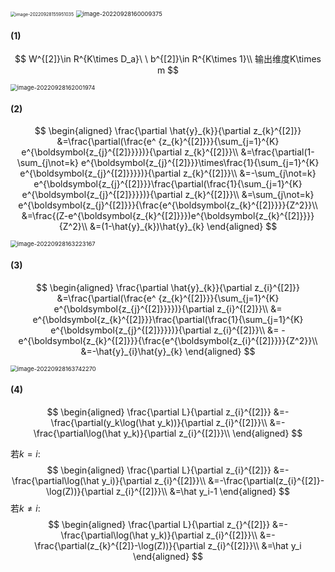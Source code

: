 

<img src="C:\Users\Shawn\AppData\Roaming\Typora\typora-user-images\image-20220928155951035.png" alt="image-20220928155951035" style="zoom: 50%;" />



<img src="C:\Users\Shawn\AppData\Roaming\Typora\typora-user-images\image-20220928160009375.png" alt="image-20220928160009375" style="zoom: 67%;" />

#### (1)

$$
W^{[2]}\in R^{K\times D_a}\ \ b^{[2]}\in R^{K\times 1}\\
输出维度K\times m
$$

<img src="C:\Users\Shawn\AppData\Roaming\Typora\typora-user-images\image-20220928162001974.png" alt="image-20220928162001974" style="zoom: 67%;" />

#### (2)

$$
\begin{aligned}
\frac{\partial \hat{y}_{k}}{\partial z_{k}^{[2]}}
&=\frac{\partial(\frac{e^ {z_{k}^{[2]}}}{\sum_{j=1}^{K} e^{\boldsymbol{z_{j}^{[2]}}}})}{\partial z_{k}^{[2]}}\\
&=\frac{\partial(1-\sum_{j\not=k} e^{\boldsymbol{z_{j}^{[2]}}}\times\frac{1}{\sum_{j=1}^{K} e^{\boldsymbol{z_{j}^{[2]}}}})}{\partial z_{k}^{[2]}}\\
&=-\sum_{j\not=k} e^{\boldsymbol{z_{j}^{[2]}}}\frac{\partial(\frac{1}{\sum_{j=1}^{K} e^{\boldsymbol{z_{j}^{[2]}}}})}{\partial z_{k}^{[2]}}\\
&=\sum_{j\not=k} e^{\boldsymbol{z_{j}^{[2]}}}{\frac{e^{\boldsymbol{z_{k}^{[2]}}}}{Z^2}}\\
&=\frac{(Z-e^{\boldsymbol{z_{k}^{[2]}}})e^{\boldsymbol{z_{k}^{[2]}}}}{Z^2}\\
&=(1-\hat{y}_{k})\hat{y}_{k}
\end{aligned}
$$

<img src="C:\Users\Shawn\AppData\Roaming\Typora\typora-user-images\image-20220928163223167.png" alt="image-20220928163223167" style="zoom:67%;" />

#### (3)

$$
\begin{aligned}
\frac{\partial \hat{y}_{k}}{\partial z_{i}^{[2]}}
&=\frac{\partial(\frac{e^ {z_{k}^{[2]}}}{\sum_{j=1}^{K} e^{\boldsymbol{z_{j}^{[2]}}}})}{\partial z_{i}^{[2]}}\\
&= e^{\boldsymbol{z_{k}^{[2]}}}\frac{\partial(\frac{1}{\sum_{j=1}^{K} e^{\boldsymbol{z_{j}^{[2]}}}})}{\partial z_{i}^{[2]}}\\
&= -e^{\boldsymbol{z_{k}^{[2]}}}{\frac{e^{\boldsymbol{z_{i}^{[2]}}}}{Z^2}}\\
&=-\hat{y}_{i}\hat{y}_{k}
\end{aligned}
$$

<img src="C:\Users\Shawn\AppData\Roaming\Typora\typora-user-images\image-20220928163742270.png" alt="image-20220928163742270" style="zoom:67%;" />

#### (4)

$$
\begin{aligned}
\frac{\partial L}{\partial z_{i}^{[2]}}
&=-\frac{\partial(y_k\log(\hat y_k))}{\partial z_{i}^{[2]}}\\
&=-\frac{\partial\log(\hat y_k)}{\partial z_{i}^{[2]}}\\
\end{aligned}
$$

若$k=i:$
$$
\begin{aligned}
\frac{\partial L}{\partial z_{i}^{[2]}}
&=-\frac{\partial\log(\hat y_i)}{\partial z_{i}^{[2]}}\\
&=-\frac{\partial(z_{i}^{[2]}-\log(Z))}{\partial z_{i}^{[2]}}\\
&=\hat y_i-1
\end{aligned}
$$
若$k\not=i:$
$$
\begin{aligned}
\frac{\partial L}{\partial z_{}^{[2]}}
&=-\frac{\partial\log(\hat y_k)}{\partial z_{i}^{[2]}}\\
&=-\frac{\partial(z_{k}^{[2]}-\log(Z))}{\partial z_{i}^{[2]}}\\
&=\hat y_i
\end{aligned}
$$
